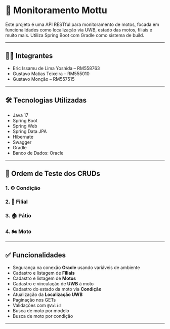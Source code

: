# 🛵 Monitoramento Mottu

Este projeto é uma API RESTful para monitoramento de motos, focada em funcionalidades como localização via UWB, estado das motos, filiais e muito mais. Utiliza Spring Boot com Gradle como sistema de build.

---

## 👨‍💻 Integrantes

- Eric Issamu de Lima Yoshida – RM558763 
- Gustavo Matias Teixeira – RM555010  
- Gustavo Monção – RM557515  

---

## 🛠️ Tecnologias Utilizadas

- Java 17  
- Spring Boot  
- Spring Web  
- Spring Data JPA  
- Hibernate
- Swagger  
- Gradle  
- Banco de Dados: Oracle

---

## 📌 Ordem de Teste dos CRUDs 

### 1. ⚙️ **Condição**

### 2. 🏢 **Filial**

### 3. 🏠 **Pátio**

### 4. 🏍️ **Moto**

---

## ✅ Funcionalidades
- Segurança na conexão **Oracle** usando variáveis de ambiente
- Cadastro e listagem de **Filiais**
- Cadastro e listagem de **Motos**
- Cadastro e vinculação de **UWB** à moto
- Cadastro do estado da moto via **Condição**
- Atualização da **Localização UWB**
- Paginação nos GETs
- Validações com `@Valid`
- Busca de moto por modelo
- Busca de moto por condição
---


